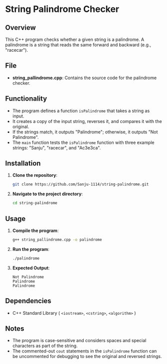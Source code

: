 # String Palindrome Checker

## Overview

This C++ program checks whether a given string is a palindrome. A palindrome is a string that reads the same forward and backward (e.g., "racecar").

## File

- **string_pallindrome.cpp**: Contains the source code for the palindrome checker.

## Functionality

- The program defines a function `isPalindrome` that takes a string as input.
- It creates a copy of the input string, reverses it, and compares it with the original.
- If the strings match, it outputs "Palindrome"; otherwise, it outputs "Not Palindrome".
- The `main` function tests the `isPalindrome` function with three example strings: "Sanju", "racecar", and "Ac3e3ca".

## Installation

1. **Clone the repository**:

   ```bash
   git clone https://github.com/Sanju-1114/string-palindrome.git
   ```

2. **Navigate to the project directory**:

   ```bash
   cd string-palindrome
   ```

## Usage

1. **Compile the program**:

   ```bash
   g++ string_pallindrome.cpp -o palindrome
   ```

2. **Run the program**:

   ```bash
   ./palindrome
   ```

3. **Expected Output**:

   ```
   Not Palindrome
   Palindrome
   Palindrome
   ```

## Dependencies

- C++ Standard Library ( `<iostream>`, `<cstring>`, `<algorithm>` )

## Notes

- The program is case-sensitive and considers spaces and special characters as part of the string.
- The commented-out `cout` statements in the `isPalindrome` function can be uncommented for debugging to see the original and reversed strings.
